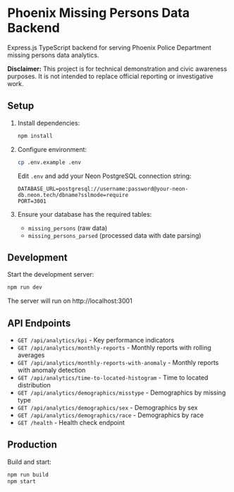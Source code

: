 # Phoenix Missing Persons Data Backend

Express.js TypeScript backend for serving Phoenix Police Department missing persons data analytics.

**Disclaimer:** This project is for technical demonstration and civic awareness purposes. It is not intended to replace official reporting or investigative work.

## Setup

1. Install dependencies:
   ```bash
   npm install
   ```

2. Configure environment:
   ```bash
   cp .env.example .env
   ```

   Edit `.env` and add your Neon PostgreSQL connection string:
   ```
   DATABASE_URL=postgresql://username:password@your-neon-db.neon.tech/dbname?sslmode=require
   PORT=3001
   ```

3. Ensure your database has the required tables:
   - `missing_persons` (raw data)
   - `missing_persons_parsed` (processed data with date parsing)

## Development

Start the development server:
```bash
npm run dev
```

The server will run on http://localhost:3001

## API Endpoints

- `GET /api/analytics/kpi` - Key performance indicators
- `GET /api/analytics/monthly-reports` - Monthly reports with rolling averages
- `GET /api/analytics/monthly-reports-with-anomaly` - Monthly reports with anomaly detection
- `GET /api/analytics/time-to-located-histogram` - Time to located distribution
- `GET /api/analytics/demographics/misstype` - Demographics by missing type
- `GET /api/analytics/demographics/sex` - Demographics by sex
- `GET /api/analytics/demographics/race` - Demographics by race
- `GET /health` - Health check endpoint

## Production

Build and start:
```bash
npm run build
npm start
```